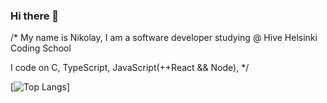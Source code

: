 ### Hi there 👋

/* 
  My name is Nikolay, 
  I am a software developer
  studying @ Hive Helsinki Coding School

  I code on C, TypeScript, JavaScript(++React && Node), 
*/


[![Top Langs](https://github-readme-stats-git-masterrstaa-rickstaa.vercel.app/api/top-langs/?username=klau55)]
